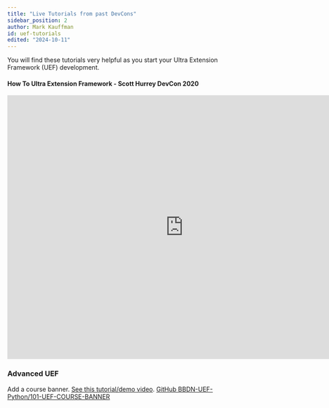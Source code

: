 ```yaml
---
title: "Live Tutorials from past DevCons"
sidebar_position: 2
author: Mark Kauffman
id: uef-tutorials
edited: "2024-10-11"
---
```


You will find these tutorials very helpful as you start your Ultra Extension Framework (UEF) development.

#### How To Ultra Extension Framework - Scott Hurrey DevCon 2020

<iframe class="embed-video" src="https://bbdemo.hosted.panopto.com/Panopto/Pages/Viewer.aspx?id=fc63a1ab-ea88-4c79-8ca7-abf70124b035" width="800px" height="600px" frameborder="0" allow="accelerometer; clipboard-write; encrypted-media; gyroscope; picture-in-picture" allowfullscreen></iframe>

### Advanced UEF

Add a course banner. [See this tutorial/demo video](https://youtu.be/pxddXC-I4UI). [GitHub BBDN-UEF-Python/101-UEF-COURSE-BANNER](https://github.com/blackboard/BBDN-UEF-Python/tree/101-UEF-COURSE-BANNER)
